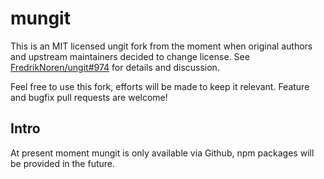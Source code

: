 mungit
======
This is an MIT licensed ungit fork from the moment when original authors and upstream maintainers decided to change license. See [FredrikNoren/ungit#974](https://github.com/FredrikNoren/ungit/issues/974) for details and discussion.

Feel free to use this fork, efforts will be made to keep it relevant. Feature and bugfix pull requests are welcome!

Intro
-----
At present moment mungit is only available via Github, npm packages will be provided in the future.